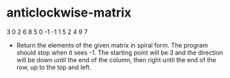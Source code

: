 # anticlockwise-matrix

 3 0 2 6 8
 5 0 -1 -1 1
 5 2 4 9 7



* Return the elements of the given matrix in spiral form. The program should stop when it sees -1. The starting point will be 3 and the direction will be down until the end of the column, then right until the end of the row, up to the top and left.
